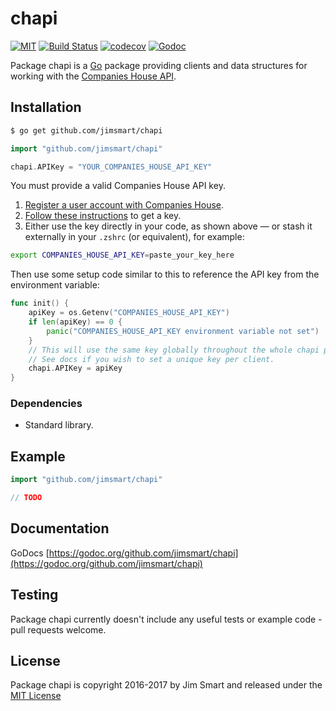 # chapi

[![MIT](https://img.shields.io/badge/license-MIT-blue.svg?style=flat)](LICENSE.md) [![Build Status](https://img.shields.io/travis/jimsmart/chapi/master.svg?style=flat)](https://travis-ci.org/jimsmart/chapi) [![codecov](https://codecov.io/gh/jimsmart/chapi/branch/master/graph/badge.svg)](https://codecov.io/gh/jimsmart/chapi) [![Godoc](https://img.shields.io/badge/godoc-reference-blue.svg?style=flat)](https://godoc.org/github.com/jimsmart/chapi)

Package chapi is a [Go](https://golang.org) package providing clients and data structures for working with the [Companies House API](https://developer.companieshouse.gov.uk/api/docs/).

## Installation
```bash
$ go get github.com/jimsmart/chapi
```

```go
import "github.com/jimsmart/chapi"

chapi.APIKey = "YOUR_COMPANIES_HOUSE_API_KEY"
```

You must provide a valid Companies House API key.

1. [Register a user account with Companies House](https://developer.companieshouse.gov.uk/developer/signin).
2. [Follow these instructions](https://developer.companieshouse.gov.uk/api/docs/index/gettingStarted/apikey_authorisation.html) to get a key.
3. Either use the key directly in your code, as shown above — or stash it externally in your `.zshrc` (or equivalent), for example:

```bash
export COMPANIES_HOUSE_API_KEY=paste_your_key_here
```

Then use some setup code similar to this to reference the API key from the environment variable:

```go
func init() {
	apiKey = os.Getenv("COMPANIES_HOUSE_API_KEY")
	if len(apiKey) == 0 {
		panic("COMPANIES_HOUSE_API_KEY environment variable not set")
	}
	// This will use the same key globally throughout the whole chapi package.
	// See docs if you wish to set a unique key per client.
	chapi.APIKey = apiKey
}
```

### Dependencies

- Standard library.

## Example

```go
import "github.com/jimsmart/chapi"

// TODO
```

## Documentation

GoDocs [https://godoc.org/github.com/jimsmart/chapi](https://godoc.org/github.com/jimsmart/chapi)

## Testing

Package chapi currently doesn't include any useful tests or example code - pull requests welcome.

## License

Package chapi is copyright 2016-2017 by Jim Smart and released under the [MIT License](LICENSE.md)
